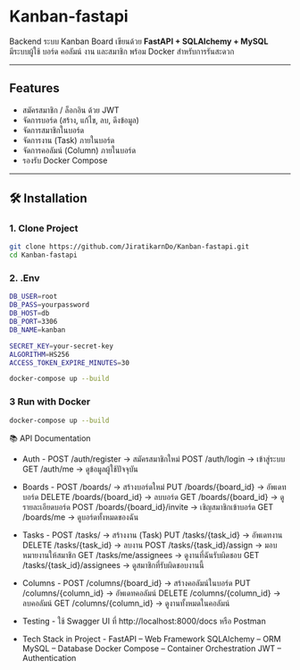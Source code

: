 # Kanban-fastapi

Backend ระบบ Kanban Board เขียนด้วย **FastAPI + SQLAlchemy + MySQL**  
มีระบบผู้ใช้ บอร์ด คอลัมน์ งาน และสมาชิก พร้อม Docker สำหรับการรันสะดวก  

---

## Features
- สมัครสมาชิก / ล็อกอิน ด้วย JWT
- จัดการบอร์ด (สร้าง, แก้ไข, ลบ, ดึงข้อมูล)
- จัดการสมาชิกในบอร์ด
- จัดการงาน (Task) ภายในบอร์ด
- จัดการคอลัมน์ (Column) ภายในบอร์ด
- รองรับ Docker Compose

---

## 🛠️ Installation

### 1. Clone Project
```bash
git clone https://github.com/JiratikarnDo/Kanban-fastapi.git
cd Kanban-fastapi
```
### 2. .Env
``` bash
DB_USER=root
DB_PASS=yourpassword
DB_HOST=db
DB_PORT=3306
DB_NAME=kanban

SECRET_KEY=your-secret-key
ALGORITHM=HS256
ACCESS_TOKEN_EXPIRE_MINUTES=30

docker-compose up --build
```

### 3 Run with Docker
``` bash
docker-compose up --build
```

📚 API Documentation

- Auth -
POST /auth/register → สมัครสมาชิกใหม่
POST /auth/login → เข้าสู่ระบบ
GET /auth/me → ดูข้อมูลผู้ใช้ปัจจุบัน

- Boards -
POST /boards/ → สร้างบอร์ดใหม่
PUT /boards/{board_id} → อัพเดทบอร์ด
DELETE /boards/{board_id} → ลบบอร์ด
GET /boards/{board_id} → ดูรายละเอียดบอร์ด
POST /boards/{board_id}/invite → เชิญสมาชิกเข้าบอร์ด
GET /boards/me → ดูบอร์ดทั้งหมดของฉัน

- Tasks -
POST /tasks/ → สร้างงาน (Task)
PUT /tasks/{task_id} → อัพเดทงาน
DELETE /tasks/{task_id} → ลบงาน
POST /tasks/{task_id}/assign → มอบหมายงานให้สมาชิก
GET /tasks/me/assignees → ดูงานที่ฉันรับผิดชอบ
GET /tasks/{task_id}/assignees → ดูสมาชิกที่รับผิดชอบงานนี้

- Columns -
POST /columns/{board_id} → สร้างคอลัมน์ในบอร์ด
PUT /columns/{column_id} → อัพเดทคอลัมน์
DELETE /columns/{column_id} → ลบคอลัมน์
GET /columns/{column_id} → ดูงานทั้งหมดในคอลัมน์

- Testing -
ใช้ Swagger UI ที่ http://localhost:8000/docs
หรือ Postman

- Tech Stack in Project -
FastAPI – Web Framework
SQLAlchemy – ORM
MySQL – Database
Docker Compose – Container Orchestration
JWT – Authentication
